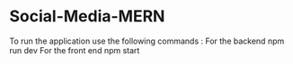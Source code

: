 # Social-Media-MERN

To run the application use the following commands :
For the backend npm run dev 
For the front end npm start
